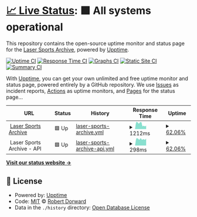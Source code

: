 # [📈 Live Status](https://status.tr1cky.au): <!--live status--> **🟩 All systems operational**

This repository contains the open-source uptime monitor and status page for the [Laser Sports Archive](https://archive.lasersports.au), powered by [Upptime](https://github.com/upptime/upptime).

[![Uptime CI](https://github.com/dorwardtech/status/workflows/Uptime%20CI/badge.svg)](https://github.com/dorwardtech/status/actions?query=workflow%3A%22Uptime+CI%22)
[![Response Time CI](https://github.com/dorwardtech/status/workflows/Response%20Time%20CI/badge.svg)](https://github.com/dorwardtech/status/actions?query=workflow%3A%22Response+Time+CI%22)
[![Graphs CI](https://github.com/dorwardtech/status/workflows/Graphs%20CI/badge.svg)](https://github.com/dorwardtech/status/actions?query=workflow%3A%22Graphs+CI%22)
[![Static Site CI](https://github.com/dorwardtech/status/workflows/Static%20Site%20CI/badge.svg)](https://github.com/dorwardtech/status/actions?query=workflow%3A%22Static+Site+CI%22)
[![Summary CI](https://github.com/dorwardtech/status/workflows/Summary%20CI/badge.svg)](https://github.com/dorwardtech/status/actions?query=workflow%3A%22Summary+CI%22)

With [Upptime](https://upptime.js.org), you can get your own unlimited and free uptime monitor and status page, powered entirely by a GitHub repository. We use [Issues](https://github.com/dorwardtech/status/issues) as incident reports, [Actions](https://github.com/dorwardtech/status/actions) as uptime monitors, and [Pages](https://status.tr1cky.au) for the status page...

<!--start: status pages-->
<!-- This summary is generated by Upptime (https://github.com/upptime/upptime) -->
<!-- Do not edit this manually, your changes will be overwritten -->
<!-- prettier-ignore -->
| URL | Status | History | Response Time | Uptime |
| --- | ------ | ------- | ------------- | ------ |
| <img alt="" src="https://icons.duckduckgo.com/ip3/archive.lasersports.au.ico" height="13"> [Laser Sports Archive](https://archive.lasersports.au) | 🟩 Up | [laser-sports-archive.yml](https://github.com/DorwardTech/lsa-status/commits/HEAD/history/laser-sports-archive.yml) | <details><summary><img alt="Response time graph" src="./graphs/laser-sports-archive/response-time-week.png" height="20"> 1212ms</summary><br><a href="https://status.lasersports.au/history/laser-sports-archive"><img alt="Response time 1366" src="https://img.shields.io/endpoint?url=https%3A%2F%2Fraw.githubusercontent.com%2FDorwardTech%2Flsa-status%2FHEAD%2Fapi%2Flaser-sports-archive%2Fresponse-time.json"></a><br><a href="https://status.lasersports.au/history/laser-sports-archive"><img alt="24-hour response time 852" src="https://img.shields.io/endpoint?url=https%3A%2F%2Fraw.githubusercontent.com%2FDorwardTech%2Flsa-status%2FHEAD%2Fapi%2Flaser-sports-archive%2Fresponse-time-day.json"></a><br><a href="https://status.lasersports.au/history/laser-sports-archive"><img alt="7-day response time 1212" src="https://img.shields.io/endpoint?url=https%3A%2F%2Fraw.githubusercontent.com%2FDorwardTech%2Flsa-status%2FHEAD%2Fapi%2Flaser-sports-archive%2Fresponse-time-week.json"></a><br><a href="https://status.lasersports.au/history/laser-sports-archive"><img alt="30-day response time 1239" src="https://img.shields.io/endpoint?url=https%3A%2F%2Fraw.githubusercontent.com%2FDorwardTech%2Flsa-status%2FHEAD%2Fapi%2Flaser-sports-archive%2Fresponse-time-month.json"></a><br><a href="https://status.lasersports.au/history/laser-sports-archive"><img alt="1-year response time 1366" src="https://img.shields.io/endpoint?url=https%3A%2F%2Fraw.githubusercontent.com%2FDorwardTech%2Flsa-status%2FHEAD%2Fapi%2Flaser-sports-archive%2Fresponse-time-year.json"></a></details> | <details><summary><a href="https://status.lasersports.au/history/laser-sports-archive">62.06%</a></summary><a href="https://status.lasersports.au/history/laser-sports-archive"><img alt="All-time uptime 54.99%" src="https://img.shields.io/endpoint?url=https%3A%2F%2Fraw.githubusercontent.com%2FDorwardTech%2Flsa-status%2FHEAD%2Fapi%2Flaser-sports-archive%2Fuptime.json"></a><br><a href="https://status.lasersports.au/history/laser-sports-archive"><img alt="24-hour uptime 1.24%" src="https://img.shields.io/endpoint?url=https%3A%2F%2Fraw.githubusercontent.com%2FDorwardTech%2Flsa-status%2FHEAD%2Fapi%2Flaser-sports-archive%2Fuptime-day.json"></a><br><a href="https://status.lasersports.au/history/laser-sports-archive"><img alt="7-day uptime 62.06%" src="https://img.shields.io/endpoint?url=https%3A%2F%2Fraw.githubusercontent.com%2FDorwardTech%2Flsa-status%2FHEAD%2Fapi%2Flaser-sports-archive%2Fuptime-week.json"></a><br><a href="https://status.lasersports.au/history/laser-sports-archive"><img alt="30-day uptime 53.56%" src="https://img.shields.io/endpoint?url=https%3A%2F%2Fraw.githubusercontent.com%2FDorwardTech%2Flsa-status%2FHEAD%2Fapi%2Flaser-sports-archive%2Fuptime-month.json"></a><br><a href="https://status.lasersports.au/history/laser-sports-archive"><img alt="1-year uptime 54.99%" src="https://img.shields.io/endpoint?url=https%3A%2F%2Fraw.githubusercontent.com%2FDorwardTech%2Flsa-status%2FHEAD%2Fapi%2Flaser-sports-archive%2Fuptime-year.json"></a></details>
| <img alt="" src="https://icons.duckduckgo.com/ip3/archive.lasersports.au.ico" height="13"> Laser Sports Archive - API | 🟩 Up | [laser-sports-archive-api.yml](https://github.com/DorwardTech/lsa-status/commits/HEAD/history/laser-sports-archive-api.yml) | <details><summary><img alt="Response time graph" src="./graphs/laser-sports-archive-api/response-time-week.png" height="20"> 298ms</summary><br><a href="https://status.lasersports.au/history/laser-sports-archive-api"><img alt="Response time 313" src="https://img.shields.io/endpoint?url=https%3A%2F%2Fraw.githubusercontent.com%2FDorwardTech%2Flsa-status%2FHEAD%2Fapi%2Flaser-sports-archive-api%2Fresponse-time.json"></a><br><a href="https://status.lasersports.au/history/laser-sports-archive-api"><img alt="24-hour response time 288" src="https://img.shields.io/endpoint?url=https%3A%2F%2Fraw.githubusercontent.com%2FDorwardTech%2Flsa-status%2FHEAD%2Fapi%2Flaser-sports-archive-api%2Fresponse-time-day.json"></a><br><a href="https://status.lasersports.au/history/laser-sports-archive-api"><img alt="7-day response time 298" src="https://img.shields.io/endpoint?url=https%3A%2F%2Fraw.githubusercontent.com%2FDorwardTech%2Flsa-status%2FHEAD%2Fapi%2Flaser-sports-archive-api%2Fresponse-time-week.json"></a><br><a href="https://status.lasersports.au/history/laser-sports-archive-api"><img alt="30-day response time 290" src="https://img.shields.io/endpoint?url=https%3A%2F%2Fraw.githubusercontent.com%2FDorwardTech%2Flsa-status%2FHEAD%2Fapi%2Flaser-sports-archive-api%2Fresponse-time-month.json"></a><br><a href="https://status.lasersports.au/history/laser-sports-archive-api"><img alt="1-year response time 313" src="https://img.shields.io/endpoint?url=https%3A%2F%2Fraw.githubusercontent.com%2FDorwardTech%2Flsa-status%2FHEAD%2Fapi%2Flaser-sports-archive-api%2Fresponse-time-year.json"></a></details> | <details><summary><a href="https://status.lasersports.au/history/laser-sports-archive-api">62.06%</a></summary><a href="https://status.lasersports.au/history/laser-sports-archive-api"><img alt="All-time uptime 56.76%" src="https://img.shields.io/endpoint?url=https%3A%2F%2Fraw.githubusercontent.com%2FDorwardTech%2Flsa-status%2FHEAD%2Fapi%2Flaser-sports-archive-api%2Fuptime.json"></a><br><a href="https://status.lasersports.au/history/laser-sports-archive-api"><img alt="24-hour uptime 1.24%" src="https://img.shields.io/endpoint?url=https%3A%2F%2Fraw.githubusercontent.com%2FDorwardTech%2Flsa-status%2FHEAD%2Fapi%2Flaser-sports-archive-api%2Fuptime-day.json"></a><br><a href="https://status.lasersports.au/history/laser-sports-archive-api"><img alt="7-day uptime 62.06%" src="https://img.shields.io/endpoint?url=https%3A%2F%2Fraw.githubusercontent.com%2FDorwardTech%2Flsa-status%2FHEAD%2Fapi%2Flaser-sports-archive-api%2Fuptime-week.json"></a><br><a href="https://status.lasersports.au/history/laser-sports-archive-api"><img alt="30-day uptime 53.69%" src="https://img.shields.io/endpoint?url=https%3A%2F%2Fraw.githubusercontent.com%2FDorwardTech%2Flsa-status%2FHEAD%2Fapi%2Flaser-sports-archive-api%2Fuptime-month.json"></a><br><a href="https://status.lasersports.au/history/laser-sports-archive-api"><img alt="1-year uptime 56.76%" src="https://img.shields.io/endpoint?url=https%3A%2F%2Fraw.githubusercontent.com%2FDorwardTech%2Flsa-status%2FHEAD%2Fapi%2Flaser-sports-archive-api%2Fuptime-year.json"></a></details>

<!--end: status pages-->

[**Visit our status website →**](https://status.lasersports.au)

## 📄 License

- Powered by: [Upptime](https://github.com/upptime/upptime)
- Code: [MIT](./LICENSE) © [Robert Dorward](https://tr1cky.au)
- Data in the `./history` directory: [Open Database License](https://opendatacommons.org/licenses/odbl/1-0/)
